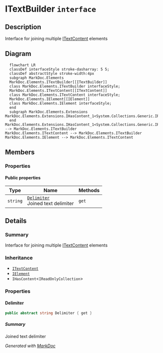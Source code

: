 # ITextBuilder `interface`

## Description
Interface for joining multiple [ITextContent](./ITextContent.md) elements

## Diagram
```mermaid
  flowchart LR
  classDef interfaceStyle stroke-dasharray: 5 5;
  classDef abstractStyle stroke-width:4px
  subgraph MarkDoc.Elements
  MarkDoc.Elements.ITextBuilder[[ITextBuilder]]
  class MarkDoc.Elements.ITextBuilder interfaceStyle;
  MarkDoc.Elements.ITextContent[[ITextContent]]
  class MarkDoc.Elements.ITextContent interfaceStyle;
  MarkDoc.Elements.IElement[[IElement]]
  class MarkDoc.Elements.IElement interfaceStyle;
  end
  subgraph MarkDoc.Elements.Extensions
MarkDoc.Elements.Extensions.IHasContent_1<System.Collections.Generic.IReadOnlyCollection_1[[IHasContent]]
  end
MarkDoc.Elements.Extensions.IHasContent_1<System.Collections.Generic.IReadOnlyCollection_1 --> MarkDoc.Elements.ITextBuilder
MarkDoc.Elements.ITextContent --> MarkDoc.Elements.ITextBuilder
MarkDoc.Elements.IElement --> MarkDoc.Elements.ITextContent
```

## Members
### Properties
#### Public  properties
| Type | Name | Methods |
| --- | --- | --- |
| `string` | [`Delimiter`](markdoc/elements/ITextBuilder.md#delimiter)<br>Joined text delimiter | `get` |

## Details
### Summary
Interface for joining multiple [ITextContent](./ITextContent.md) elements

### Inheritance
 - [
`ITextContent`
](./ITextContent.md)
 - [
`IElement`
](./IElement.md)
 - `IHasContent`&lt;`IReadOnlyCollection`&gt;

### Properties
#### Delimiter
```csharp
public abstract string Delimiter { get }
```
##### Summary
Joined text delimiter

*Generated with* [*MarkDoc*](https://github.com/hailstorm75/MarkDoc.Core)
